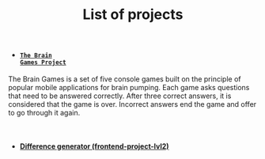 <h1 align="center">
  List of projects
</h1>

<br>

- #### <code>[The Brain Games Project](https://github.com/arzartden/frontend-project-lvl1)</code>
The Brain Games is a set of five console games built on the principle of popular mobile applications for brain pumping. Each game asks questions that need to be answered correctly. After three correct answers, it is considered that the game is over. Incorrect answers end the game and offer to go through it again.

<br>

- #### [Difference generator (frontend-project-lvl2)](https://github.com/arzartden/frontend-project-lvl2)
